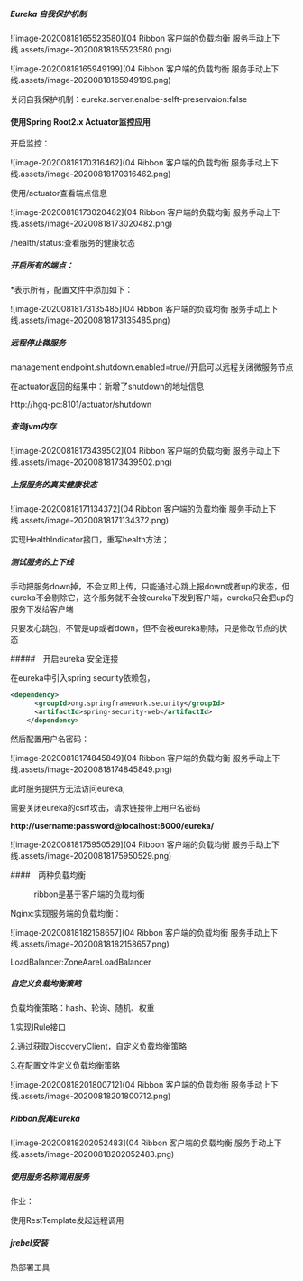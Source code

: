 ##### Eureka 自我保护机制

![image-20200818165523580](04 Ribbon 客户端的负载均衡 服务手动上下线.assets/image-20200818165523580.png)

![image-20200818165949199](04 Ribbon 客户端的负载均衡 服务手动上下线.assets/image-20200818165949199.png)

关闭自我保护机制：eureka.server.enalbe-selft-preservaion:false

#### 使用Spring Root2.x Actuator监控应用

开启监控：

![image-20200818170316462](04 Ribbon 客户端的负载均衡 服务手动上下线.assets/image-20200818170316462.png)

使用/actuator查看端点信息

![image-20200818173020482](04 Ribbon 客户端的负载均衡 服务手动上下线.assets/image-20200818173020482.png)

/health/status:查看服务的健康状态

##### 开启所有的端点：

*表示所有，配置文件中添加如下：

![image-20200818173135485](04 Ribbon 客户端的负载均衡 服务手动上下线.assets/image-20200818173135485.png)

##### 远程停止微服务

management.endpoint.shutdown.enabled=true//开启可以远程关闭微服务节点

在actuator返回的结果中：新增了shutdown的地址信息

http://hgq-pc:8101/actuator/shutdown

##### 查询jvm内存

![image-20200818173439502](04 Ribbon 客户端的负载均衡 服务手动上下线.assets/image-20200818173439502.png)

##### 上报服务的真实健康状态

![image-20200818171134372](04 Ribbon 客户端的负载均衡 服务手动上下线.assets/image-20200818171134372.png)

实现HealthIndicator接口，重写health方法；

##### 测试服务的上下线

手动把服务down掉，不会立即上传，只能通过心跳上报down或者up的状态，但eureka不会剔除它，这个服务就不会被eureka下发到客户端，eureka只会把up的服务下发给客户端

只要发心跳包，不管是up或者down，但不会被eureka剔除，只是修改节点的状态

#####　开启eureka 安全连接

在eureka中引入spring security依赖包，

```xml
<dependency>
      <groupId>org.springframework.security</groupId>
      <artifactId>spring-security-web</artifactId>
    </dependency>
```



然后配置用户名密码：

![image-20200818174845849](04 Ribbon 客户端的负载均衡 服务手动上下线.assets/image-20200818174845849.png)

此时服务提供方无法访问eureka,

需要关闭eureka的csrf攻击，请求链接带上用户名密码

**http://username:password@localhost:8000/eureka/**

![image-20200818175950529](04 Ribbon 客户端的负载均衡 服务手动上下线.assets/image-20200818175950529.png)

####　两种负载均衡

　　　ribbon是基于客户端的负载均衡

Nginx:实现服务端的负载均衡：

![image-20200818182158657](04 Ribbon 客户端的负载均衡 服务手动上下线.assets/image-20200818182158657.png)

LoadBalancer:ZoneAareLoadBalancer

##### 自定义负载均衡策略

负载均衡策略：hash、轮询、随机、权重

1.实现IRule接口

2.通过获取DiscoveryClient，自定义负载均衡策略

3.在配置文件定义负载均衡策略

![image-20200818201800712](04 Ribbon 客户端的负载均衡 服务手动上下线.assets/image-20200818201800712.png)

##### Ribbon脱离Eureka

![image-20200818202052483](04 Ribbon 客户端的负载均衡 服务手动上下线.assets/image-20200818202052483.png)

##### 使用服务名称调用服务

作业：

使用RestTemplate发起远程调用

##### jrebel安装

热部署工具

